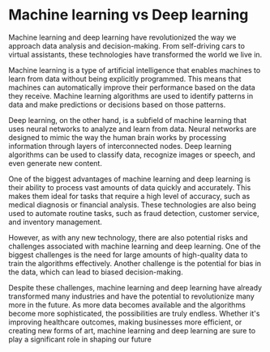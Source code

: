 # Machine learning vs Deep learning


Machine learning and deep learning have revolutionized the way we approach data analysis and decision-making. From self-driving cars to virtual assistants, these technologies have transformed the world we live in.

Machine learning is a type of artificial intelligence that enables machines to learn from data without being explicitly programmed. This means that machines can automatically improve their performance based on the data they receive. Machine learning algorithms are used to identify patterns in data and make predictions or decisions based on those patterns.

Deep learning, on the other hand, is a subfield of machine learning that uses neural networks to analyze and learn from data. Neural networks are designed to mimic the way the human brain works by processing information through layers of interconnected nodes. Deep learning algorithms can be used to classify data, recognize images or speech, and even generate new content.

One of the biggest advantages of machine learning and deep learning is their ability to process vast amounts of data quickly and accurately. This makes them ideal for tasks that require a high level of accuracy, such as medical diagnosis or financial analysis. These technologies are also being used to automate routine tasks, such as fraud detection, customer service, and inventory management.

However, as with any new technology, there are also potential risks and challenges associated with machine learning and deep learning. One of the biggest challenges is the need for large amounts of high-quality data to train the algorithms effectively. Another challenge is the potential for bias in the data, which can lead to biased decision-making.

Despite these challenges, machine learning and deep learning have already transformed many industries and have the potential to revolutionize many more in the future. As more data becomes available and the algorithms become more sophisticated, the possibilities are truly endless. Whether it's improving healthcare outcomes, making businesses more efficient, or creating new forms of art, machine learning and deep learning are sure to play a significant role in shaping our future

